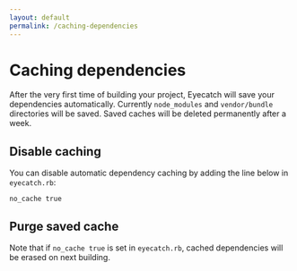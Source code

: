 ```yaml
---
layout: default
permalink: /caching-dependencies
---
```


Caching dependencies
====

After the very first time of building your project, Eyecatch will save your dependencies automatically.
Currently `node_modules` and `vendor/bundle` directories will be saved.
Saved caches will be deleted permanently after a week.

## Disable caching
You can disable automatic dependency caching by adding the line below in `eyecatch.rb`:
```
no_cache true
```

## Purge saved cache
Note that if `no_cache true` is set in `eyecatch.rb`, cached dependencies will be erased on
next building.
